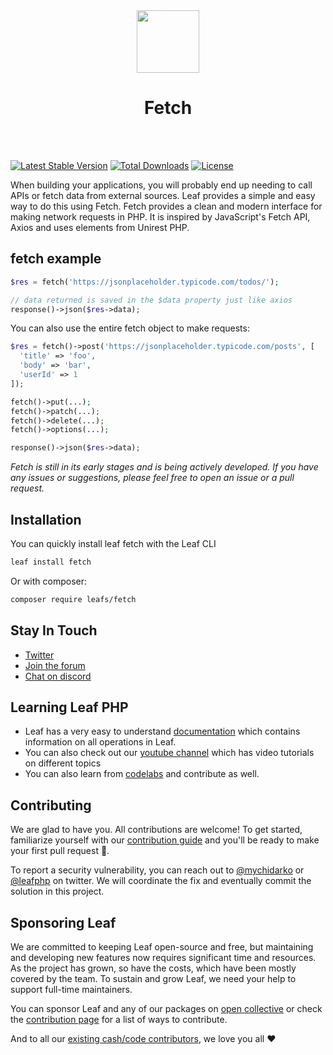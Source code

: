 <!-- markdownlint-disable no-inline-html -->
<p align="center">
  <br><br>
  <img src="https://leafphp.dev/logo-circle.png" height="100"/>
  <h1 align="center">Fetch</h1>
  <br><br>
</p>

[![Latest Stable Version](https://poser.pugx.org/leafs/fetch/v/stable)](https://packagist.org/packages/leafs/leaf)
[![Total Downloads](https://poser.pugx.org/leafs/fetch/downloads)](https://packagist.org/packages/leafs/leaf)
[![License](https://poser.pugx.org/leafs/fetch/license)](https://packagist.org/packages/leafs/leaf)

When building your applications, you will probably end up needing to call APIs or fetch data from external sources. Leaf provides a simple and easy way to do this using Fetch. Fetch provides a clean and modern interface for making network requests in PHP. It is inspired by JavaScript's Fetch API, Axios and uses elements from Unirest PHP.

## fetch example

```php
$res = fetch('https://jsonplaceholder.typicode.com/todos/');

// data returned is saved in the $data property just like axios
response()->json($res->data);
```

You can also use the entire fetch object to make requests:

```php
$res = fetch()->post('https://jsonplaceholder.typicode.com/posts', [
  'title' => 'foo',
  'body' => 'bar',
  'userId' => 1
]);

fetch()->put(...);
fetch()->patch(...);
fetch()->delete(...);
fetch()->options(...);

response()->json($res->data);
```

*Fetch is still in its early stages and is being actively developed. If you have any issues or suggestions, please feel free to open an issue or a pull request.*

## Installation

You can quickly install leaf fetch with the Leaf CLI

```sh
leaf install fetch
```

Or with composer:

```sh
composer require leafs/fetch
```

## Stay In Touch

- [Twitter](https://twitter.com/leafphp)
- [Join the forum](https://github.com/leafsphp/leaf/discussions/37)
- [Chat on discord](https://discord.com/invite/Pkrm9NJPE3)

## Learning Leaf PHP

- Leaf has a very easy to understand [documentation](https://leafphp.dev) which contains information on all operations in Leaf.
- You can also check out our [youtube channel](https://www.youtube.com/channel/UCllE-GsYy10RkxBUK0HIffw) which has video tutorials on different topics
- You can also learn from [codelabs](https://leafphp.dev/codelabs/) and contribute as well.

## Contributing

We are glad to have you. All contributions are welcome! To get started, familiarize yourself with our [contribution guide](https://leafphp.dev/community/contributing.html) and you'll be ready to make your first pull request 🚀.

To report a security vulnerability, you can reach out to [@mychidarko](https://twitter.com/mychidarko) or [@leafphp](https://twitter.com/leafphp) on twitter. We will coordinate the fix and eventually commit the solution in this project.

## Sponsoring Leaf

We are committed to keeping Leaf open-source and free, but maintaining and developing new features now requires significant time and resources. As the project has grown, so have the costs, which have been mostly covered by the team. To sustain and grow Leaf, we need your help to support full-time maintainers.

You can sponsor Leaf and any of our packages on [open collective](https://opencollective.com/leaf) or check the [contribution page](https://leafphp.dev/support/) for a list of ways to contribute.

And to all our [existing cash/code contributors](https://leafphp.dev#sponsors), we love you all ❤️
